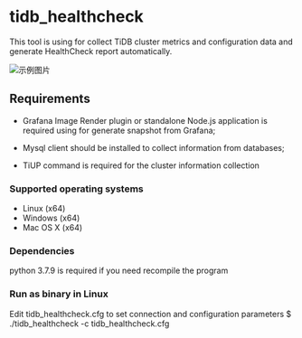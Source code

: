 # tidb_healthcheck
This tool is using for collect TiDB cluster metrics and configuration data and generate HealthCheck report automatically.

![示例图片](../images/arch.PNG)

## Requirements
- Grafana Image Render plugin or standalone Node.js application is required using for generate snapshot from Grafana;

- Mysql client should be installed to collect information from databases;

- TiUP command is required for the cluster information collection

### Supported operating systems
- Linux (x64)
- Windows (x64)
- Mac OS X (x64)

### Dependencies
python 3.7.9 is required if you need recompile the program

### Run as binary in Linux
Edit tidb_healthcheck.cfg to set connection and configuration parameters
$ ./tidb_healthcheck -c tidb_healthcheck.cfg

